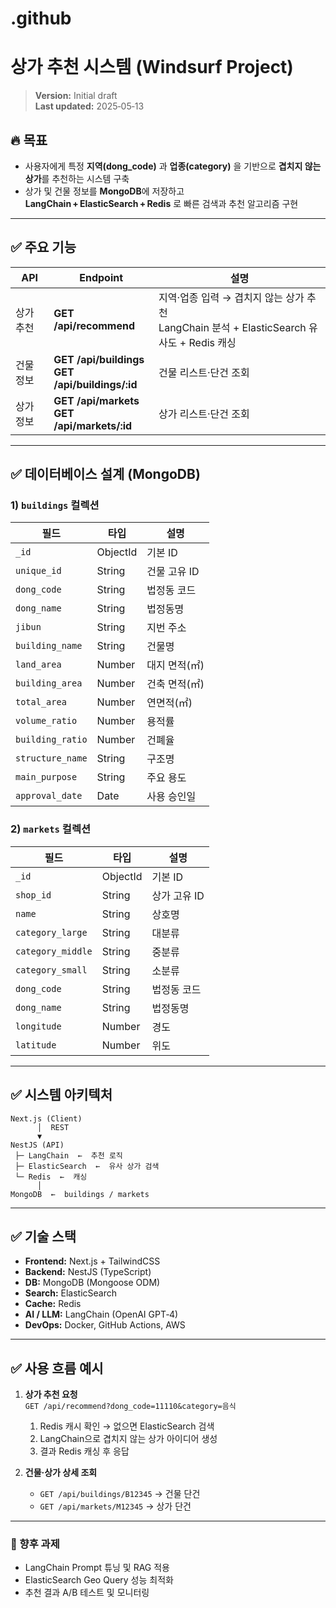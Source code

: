 # .github


# 상가 추천 시스템 (Windsurf Project)

> **Version:** Initial draft  
> **Last updated:** 2025‑05‑13

## 🔥 목표
- 사용자에게 특정 **지역(dong_code)** 과 **업종(category)** 을 기반으로 **겹치지 않는 상가**를 추천하는 시스템 구축  
- 상가 및 건물 정보를 **MongoDB**에 저장하고 **LangChain + ElasticSearch + Redis** 로 빠른 검색과 추천 알고리즘 구현

---

## ✅ 주요 기능

| API | Endpoint | 설명 |
| --- | --- | --- |
| 상가 추천 | **GET /api/recommend** | 지역·업종 입력 → 겹치지 않는 상가 추천<br>LangChain 분석 + ElasticSearch 유사도 + Redis 캐싱 |
| 건물 정보 | **GET /api/buildings**<br>**GET /api/buildings/:id** | 건물 리스트·단건 조회 |
| 상가 정보 | **GET /api/markets**<br>**GET /api/markets/:id** | 상가 리스트·단건 조회 |

---

## ✅ 데이터베이스 설계 (MongoDB)

### 1) `buildings` 컬렉션

| 필드 | 타입 | 설명 |
| --- | --- | --- |
| `_id` | ObjectId | 기본 ID |
| `unique_id` | String | 건물 고유 ID |
| `dong_code` | String | 법정동 코드 |
| `dong_name` | String | 법정동명 |
| `jibun` | String | 지번 주소 |
| `building_name` | String | 건물명 |
| `land_area` | Number | 대지 면적(㎡) |
| `building_area` | Number | 건축 면적(㎡) |
| `total_area` | Number | 연면적(㎡) |
| `volume_ratio` | Number | 용적률 |
| `building_ratio` | Number | 건폐율 |
| `structure_name` | String | 구조명 |
| `main_purpose` | String | 주요 용도 |
| `approval_date` | Date | 사용 승인일 |

### 2) `markets` 컬렉션

| 필드 | 타입 | 설명 |
| --- | --- | --- |
| `_id` | ObjectId | 기본 ID |
| `shop_id` | String | 상가 고유 ID |
| `name` | String | 상호명 |
| `category_large` | String | 대분류 |
| `category_middle` | String | 중분류 |
| `category_small` | String | 소분류 |
| `dong_code` | String | 법정동 코드 |
| `dong_name` | String | 법정동명 |
| `longitude` | Number | 경도 |
| `latitude` | Number | 위도 |

---

## ✅ 시스템 아키텍처

```
Next.js (Client)
      │  REST
      ▼
NestJS (API)
 ├─ LangChain  ←  추천 로직
 ├─ ElasticSearch  ←  유사 상가 검색
 └─ Redis  ←  캐싱
      │
MongoDB  ←  buildings / markets
```

---

## ✅ 기술 스택
- **Frontend:** Next.js + TailwindCSS
- **Backend:** NestJS (TypeScript)
- **DB:** MongoDB (Mongoose ODM)
- **Search:** ElasticSearch
- **Cache:** Redis
- **AI / LLM:** LangChain (OpenAI GPT‑4)
- **DevOps:** Docker, GitHub Actions, AWS

---

## ✅ 사용 흐름 예시

1. **상가 추천 요청**  
   `GET /api/recommend?dong_code=11110&category=음식`  
   1. Redis 캐시 확인 → 없으면 ElasticSearch 검색  
   2. LangChain으로 겹치지 않는 상가 아이디어 생성  
   3. 결과 Redis 캐싱 후 응답

2. **건물·상가 상세 조회**  
   - `GET /api/buildings/B12345` → 건물 단건  
   - `GET /api/markets/M12345` → 상가 단건

---

### 📌 향후 과제
- LangChain Prompt 튜닝 및 RAG 적용  
- ElasticSearch Geo Query 성능 최적화  
- 추천 결과 A/B 테스트 및 모니터링
